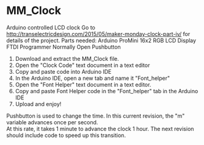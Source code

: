 # MM_Clock
Arduino controlled LCD clock
Go to http://transelectricdesign.com/2015/05/maker-monday-clock-part-iv/ for details of the project.
Parts needed:
Arduino ProMini
16x2 RGB LCD Display
FTDI Programmer
Normally Open Pushbutton

1. Download and extract the MM_Clock file.
2. Open the "Clock Code" text document in a text editor
3. Copy and paste code into Arduino IDE
4. In the Arduino IDE, open a new tab and name it "Font_helper"
5. Open the "Font Helper" text document in a text editor.
6. Copy and paste Font Helper code in the "Font_helper" tab in the Arduino IDE
7. Upload and enjoy!

Pushbutton is used to change the time.  In this current revision, the "m" variable advances once per second.  
At this rate, it takes 1 minute to advance the clock 1 hour.
The next revision should include code to speed up this transition.
